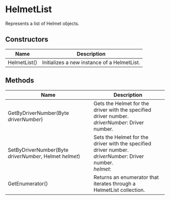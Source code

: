 # HelmetList

Represents a list of Helmet objects.

## Constructors

| Name  | Description  |
|-------|--------------|
| HelmetList()  | Initializes a new instance of a HelmetList.  |


## Methods

| Name  | Description  |
|-------|--------------|
| GetByDriverNumber(Byte *driverNumber*)  | Gets the Helmet for the driver with the specified driver number.<br />*driverNumber*: Driver number.<br />  |
| SetByDriverNumber(Byte *driverNumber*, Helmet *helmet*)  | Sets the Helmet for the driver with the specified driver number.<br />*driverNumber*: Driver number.<br />*helmet*: <br />  |
| GetEnumerator()  | Returns an enumerator that iterates through a HelmetList collection.  |


